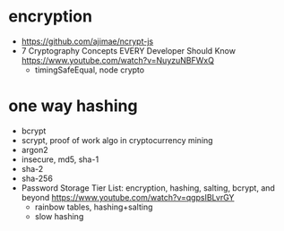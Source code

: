 
# encryption

- https://github.com/ajimae/ncrypt-js
- 7 Cryptography Concepts EVERY Developer Should Know
  https://www.youtube.com/watch?v=NuyzuNBFWxQ
  - timingSafeEqual, node crypto

# one way hashing

- bcrypt
- scrypt, proof of work algo in cryptocurrency mining
- argon2
- insecure, md5, sha-1
- sha-2
- sha-256
- Password Storage Tier List: encryption, hashing, salting, bcrypt, and beyond
https://www.youtube.com/watch?v=qgpsIBLvrGY
  - rainbow tables, hashing+salting
  - slow hashing